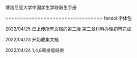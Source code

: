 博洛尼亚大学中国学生学联新生手册

=================================
fandol:字体包

2022/04/25
已上传所有文档的第二版
第二章材料办理初审完成

2022/04/23
开始收集文档

2022/04/24
1,4,8章排版结束
